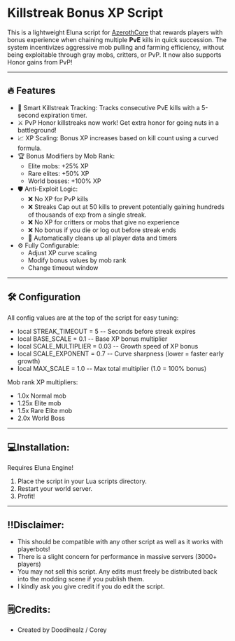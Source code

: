# Killstreak Bonus XP Script

This is a lightweight Eluna script for [AzerothCore](https://www.azerothcore.org/) that rewards players with bonus experience when chaining multiple **PvE** kills in quick succession. The system incentivizes aggressive mob pulling and farming efficiency, without being exploitable through gray mobs, critters, or PvP. It now also supports Honor gains from PvP!

---

## 🔥 Features

- 🧠 Smart Killstreak Tracking: Tracks consecutive PvE kills with a 5-second expiration timer.
- ⚔️ PvP Honor killstreaks now work! Get extra honor for going nuts in a battleground!
- 📈 XP Scaling: Bonus XP increases based on kill count using a curved formula.
- 🏆 Bonus Modifiers by Mob Rank:
  - Elite mobs: +25% XP
  - Rare elites: +50% XP
  - World bosses: +100% XP
- 🛡️ Anti-Exploit Logic:
  - ❌ No XP for PvP kills
  - ❌ Streaks Cap out at 50 kills to prevent potentially gaining hundreds of thousands of exp from a single streak.
  - ❌ No XP for critters or mobs that give no experience
  - ❌ No bonus if you die or log out before streak ends
  - 🧹 Automatically cleans up all player data and timers
- ⚙️ Fully Configurable:
  - Adjust XP curve scaling
  - Modify bonus values by mob rank
  - Change timeout window

---

## 🛠 Configuration

All config values are at the top of the script for easy tuning:

- local STREAK_TIMEOUT = 5        -- Seconds before streak expires
- local BASE_SCALE = 0.1          -- Base XP bonus multiplier
- local SCALE_MULTIPLIER = 0.03   -- Growth speed of XP bonus
- local SCALE_EXPONENT = 0.7      -- Curve sharpness (lower = faster early growth)
- local MAX_SCALE = 1.0           -- Max total multiplier (1.0 = 100% bonus)

Mob rank XP multipliers:
   - 1.0x  Normal mob
   - 1.25x Elite mob
   - 1.5x Rare Elite mob
   - 2.0x World Boss

---

## 💻Installation:
Requires Eluna Engine!
1. Place the script in your Lua scripts directory.
2. Restart your world server.
3. Profit!

---
## ‼️Disclaimer:
- This should be compatible with any other script as well as it works with playerbots!
- There is a slight concern for performance in massive servers (3000+ players)
- You may not sell this script. Any edits must freely be distributed back into the modding scene if you publish them.
- I kindly ask you give credit if you do edit the script.


## 🗒️Credits:
- Created by Doodihealz / Corey
